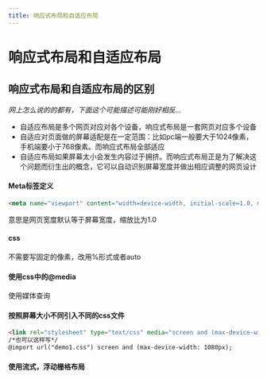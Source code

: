 ```yaml
---
title: 响应式布局和自适应布局
---
```


# 响应式布局和自适应布局

## 响应式布局和自适应布局的区别

_网上怎么说的的都有，下面这个可能描述可能刚好相反..._

- 自适应布局是多个网页对应对各个设备，响应式布局是一套网页对应多个设备
- 自适应对页面做的屏幕适配是在一定范围：比如pc端一般要大于1024像素，手机端要小于768像素。而响应式布局全部适应
- 自适应布局如果屏幕太小会发生内容过于拥挤。而响应式布局正是为了解决这个问题而衍生出的概念，它可以自动识别屏幕宽度并做出相应调整的网页设计


#### Meta标签定义

```html
<meta name="viewport" content="width=device-width, initial-scale=1.0, maximum-scale=1.0" />
```

意思是网页宽度默认等于屏幕宽度，缩放比为1.0


#### css
不需要写固定的像素，改用%形式或者auto

#### 使用css中的@media

使用媒体查询

#### 按照屏幕大小不同引入不同的css文件
```html
<link rel="stylesheet" type="text/css" media="screen and (max-device-width: 1080px)" href="style/css/demo1.css" />
/*也可以这样写*/
@import url("demo1.css") screen and (max-device-width: 1080px);
```

#### 使用流式，浮动栅格布局
